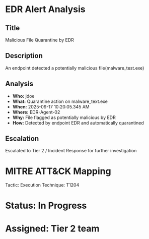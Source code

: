 # EDR Alert Analysis

## Title
Malicious File Quarantine by EDR

## Description
An endpoint detected a potentially malicious file(malware_test.exe)

## Analysis
- **Who:** jdoe
- **What:** Quarantine action on malware_text.exe
- **When:** 2025-09-17 10:20:05.345 AM
- **Where:** EDR-Agent-02
- **Why:** File flagged as potentially malicious by EDR
- **How:** Detected by endpoint EDR and automatically quarantined

## Escalation
Escalated to Tier 2 / Incident Response for further investigation

# MITRE ATT&CK Mapping
Tactic: Execution 
Technique: T1204

# Status: In Progress
# Assigned: Tier 2 team